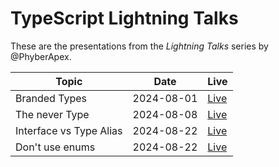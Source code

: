 # TypeScript Lightning Talks

These are the presentations from the _Lightning Talks_ series by @PhyberApex.

| Topic                   | Date       | Live                                                                                        |
|-------------------------|------------|---------------------------------------------------------------------------------------------|
| Branded Types           | 2024-08-01 | [Live](https://phyberapex.github.io/typescript-lightning-talks/01-branded-types/)           |
| The never Type          | 2024-08-08 | [Live](https://phyberapex.github.io/typescript-lightning-talks/02-the-never-type/)          |
| Interface vs Type Alias | 2024-08-22 | [Live](https://phyberapex.github.io/typescript-lightning-talks/03-interface-vs-type-alias/) |
| Don't use enums         | 2024-08-22 | [Live](https://phyberapex.github.io/typescript-lightning-talks/04-dont-use-enums/)          |
